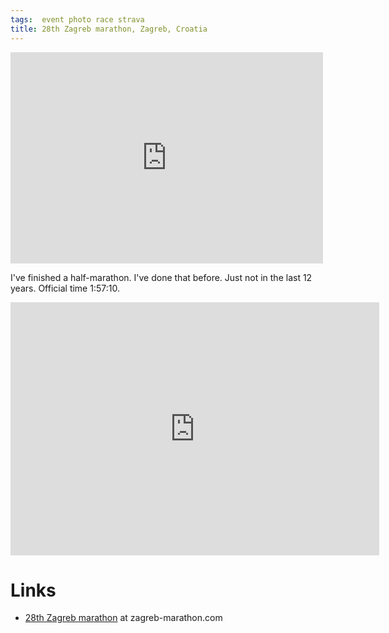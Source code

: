 ```yaml
---
tags:  event photo race strava
title: 28th Zagreb marathon, Zagreb, Croatia
---
```

<iframe src="https://www.facebook.com/plugins/post.php?href=https%3A%2F%2Fwww.facebook.com%2Fzeljko.filipin%2Fposts%2F10157694116932290%3A0&width=500" width="500" height="338" style="border:none;overflow:hidden" scrolling="no" frameborder="0" allowTransparency="true" allow="encrypted-media"></iframe>

I've finished a half-marathon. I've done that before. Just not in the last 12 years. Official time 1:57:10.

<iframe height='405' width='590' frameborder='0' allowtransparency='true' scrolling='no' src='https://www.strava.com/activities/2784902484/embed/9affab91984d5c31260caefd5201368e60ad64ba'></iframe>

# Links

- [28th Zagreb marathon](https://www.zagreb-marathon.com/en/) at zagreb-marathon.com
